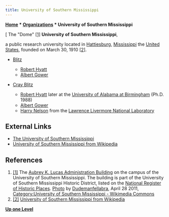```yaml
---
title: University of Southern Mississippi
---
```

**[Home](Home "Home") \* [Organizations](Organizations "Organizations") \* University of Southern Mississippi**



[ The "Dome" <a id="cite-note-1" href="#cite-ref-1">[1]</a>
**University of Southern Mississippi**,  

a public research university located in [Hattiesburg](https://en.wikipedia.org/wiki/Hattiesburg,_Mississippi), [Mississippi](https://en.wikipedia.org/wiki/Mississippi) the [United States](https://en.wikipedia.org/wiki/United_States), founded on March 30, 1910 <a id="cite-note-2" href="#cite-ref-2">[2]</a>.






* [Blitz](Blitz "Blitz")
	+ [Robert Hyatt](Robert_Hyatt "Robert Hyatt")
	+ [Albert Gower](Albert_Gower "Albert Gower")


* [Cray Blitz](Cray_Blitz "Cray Blitz")
	+ [Robert Hyatt](Robert_Hyatt "Robert Hyatt") later at the [University of Alabama at Birmingham](University_of_Alabama_at_Birmingham "University of Alabama at Birmingham") (Ph.D. 1988)
	+ [Albert Gower](Albert_Gower "Albert Gower")
	+ [Harry Nelson](Harry_Nelson "Harry Nelson") from the [Lawrence Livermore National Laboratory](Lawrence_Livermore_National_Laboratory "Lawrence Livermore National Laboratory")


## External Links


* [The University of Southern Mississippi](https://home.usm.edu/)
* [University of Southern Mississippi from Wikipedia](https://en.wikipedia.org/wiki/University_of_Southern_Mississippi)


## References


1. <a id="cite-ref-1" href="#cite-note-1">[1]</a> The [Aubrey K. Lucas Administration Building](https://en.wikipedia.org/wiki/Aubrey_K._Lucas_Administration_Building) on the campus of the University of Southern Mississippi. The building is part of the University of Southern Mississippi Historic District, listed on the [National Register of Historic Places](https://en.wikipedia.org/wiki/National_Register_of_Historic_Places). [Photo](https://commons.wikimedia.org/wiki/File:Aubrey_K_Lucas_Administration_Building.jpg) by [Dudemanfellabra](https://commons.wikimedia.org/wiki/User:Dudemanfellabra), April 28 2011, [Category:University of Southern Mississippi - Wikimedia Commons](https://commons.wikimedia.org/wiki/Category:University_of_Southern_Mississippi)
2. <a id="cite-ref-2" href="#cite-note-2">[2]</a> [University of Southern Mississippi from Wikipedia](https://en.wikipedia.org/wiki/University_of_Southern_Mississippi)

**[Up one Level](Organizations "Organizations")**







 
